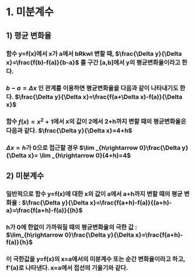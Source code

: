 # 1. 미분계수
## 1) 평균 변화율
  ### 함수 y=f(x)에서 x가 a에서 bRkwl 변할 때, $\frac{\Delta y}{\Delta x}=\frac{f(b)-f(a)}{b-a}$ 를 구간 [a,b]에서 y의 평균변화율이라고 한다.
  ### $b-a=\Delta x$ 인 관계를 이용하면 평균변화율을 다음과 같이 나타내기도 한다. $\frac{\Delta y}{\Delta x}=\frac{f(a+\Delta x)-f(a)}{\Delta x}$
  ### 함수 $f(x)=x^{2}+1$에서 x의 값이 2에서 2+h까지 변할 때의 평균변화율은 다음과 같다. $\frac{\Delta y}{\Delta x}=4+h$
  ### $\Delta x=h$가 0으로 접근할 경우 $\lim _{h\rightarrow 0}\frac{\Delta y}{\Delta x}= \lim _{h\rightarrow 0}(4+h)=4$

## 2) 미분계수
  ### 일반적으로 함수 y=f(x)에 대한 x의 값이 a에서 a+h까지 변할 때의 평균 변화율 : $\frac{\Delta y}{\Delta x}=\frac{f(a+h)-f(a)}{(a+h)-a}=\frac{f(a+h)-f(a)}{(h}$
  ### h가 0에 한없이 가까워질 때의 평균변화율의 극한 값 : $\lim_{h\rightarrow 0}\frac{\Delta y}{\Delta x}=\frac{f(a+h)-f(a)}{h}$
  ### 이 극한값을 y=f(x)의 x=a에서의 미분계수 또는 순간 변화율이라고 하고, f'(a)로 나타낸다. x=a에서 접선의 기울기와 같다.

